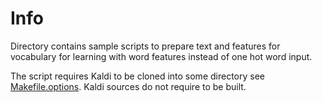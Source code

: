# Info

Directory contains sample scripts to prepare text and features for vocabulary for learning with word features instead of one hot word input.

The script requires Kaldi to be cloned into some directory see [Makefile.options](Makefile.options). Kaldi sources do not require to be built.   
 